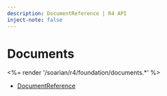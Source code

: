 ```yaml
---
description: DocumentReference | R4 API
inject-note: false
---
```


# Documents

<%= render '/soarian/r4/foundation/documents.*' %>

* [DocumentReference](../documents/document-reference)